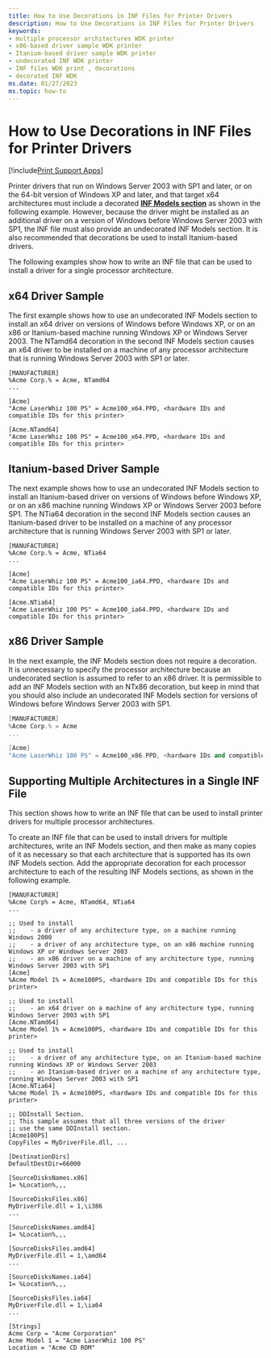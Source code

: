 ```yaml
---
title: How to Use Decorations in INF Files for Printer Drivers
description: How to Use Decorations in INF Files for Printer Drivers
keywords:
- multiple processor architectures WDK printer
- x86-based driver sample WDK printer
- Itanium-based driver sample WDK printer
- undecorated INF WDK printer
- INF files WDK print , decorations
- decorated INF WDK
ms.date: 01/27/2023
ms.topic: how-to
---
```


# How to Use Decorations in INF Files for Printer Drivers

[!include[Print Support Apps](../includes/print-support-apps.md)]

Printer drivers that run on Windows Server 2003 with SP1 and later, or on the 64-bit version of Windows XP and later, and that target x64 architectures must include a decorated [**INF Models section**](../install/inf-models-section.md) as shown in the following example. However, because the driver might be installed as an additional driver on a version of Windows before Windows Server 2003 with SP1, the INF file must also provide an undecorated INF Models section. It is also recommended that decorations be used to install Itanium-based drivers.

The following examples show how to write an INF file that can be used to install a driver for a single processor architecture.

## x64 Driver Sample

The first example shows how to use an undecorated INF Models section to install an x64 driver on versions of Windows before Windows XP, or on an x86 or Itanium-based machine running Windows XP or Windows Server 2003. The NTamd64 decoration in the second INF Models section causes an x64 driver to be installed on a machine of any processor architecture that is running Windows Server 2003 with SP1 or later.

```inf
[MANUFACTURER]
%Acme Corp.% = Acme, NTamd64
...

[Acme]
"Acme LaserWhiz 100 PS" = Acme100_x64.PPD, <hardware IDs and compatible IDs for this printer>

[Acme.NTamd64]
"Acme LaserWhiz 100 PS" = Acme100_x64.PPD, <hardware IDs and compatible IDs for this printer>
```

## Itanium-based Driver Sample

The next example shows how to use an undecorated INF Models section to install an Itanium-based driver on versions of Windows before Windows XP, or on an x86 machine running Windows XP or Windows Server 2003 before SP1. The NTia64 decoration in the second INF Models section causes an Itanium-based driver to be installed on a machine of any processor architecture that is running Windows Server 2003 with SP1 or later.

```inf
[MANUFACTURER]
%Acme Corp.% = Acme, NTia64
...

[Acme]
"Acme LaserWhiz 100 PS" = Acme100_ia64.PPD, <hardware IDs and compatible IDs for this printer>

[Acme.NTia64]
"Acme LaserWhiz 100 PS" = Acme100_ia64.PPD, <hardware IDs and compatible IDs for this printer>
```

## x86 Driver Sample

In the next example, the INF Models section does not require a decoration. It is unnecessary to specify the processor architecture because an undecorated section is assumed to refer to an x86 driver. It is permissible to add an INF Models section with an NTx86 decoration, but keep in mind that you should also include an undecorated INF Models section for versions of Windows before Windows Server 2003 with SP1.

```cpp
[MANUFACTURER]
%Acme Corp.% = Acme
...

[Acme]
"Acme LaserWhiz 100 PS" = Acme100_x86.PPD, <hardware IDs and compatible IDs for this printer>
```

## Supporting Multiple Architectures in a Single INF File

This section shows how to write an INF file that can be used to install printer drivers for multiple processor architectures.

To create an INF file that can be used to install drivers for multiple architectures, write an INF Models section, and then make as many copies of it as necessary so that each architecture that is supported has its own INF Models section. Add the appropriate decoration for each processor architecture to each of the resulting INF Models sections, as shown in the following example.

```inf
[MANUFACTURER]
%Acme Corp% = Acme, NTamd64, NTia64
...

;; Used to install
;;    - a driver of any architecture type, on a machine running Windows 2000
;;    - a driver of any architecture type, on an x86 machine running Windows XP or Windows Server 2003
;;    - an x86 driver on a machine of any architecture type, running Windows Server 2003 with SP1
[Acme]
%Acme Model 1% = Acme100PS, <hardware IDs and compatible IDs for this printer>

;; Used to install
;;    - an x64 driver on a machine of any architecture type, running Windows Server 2003 with SP1
[Acme.NTamd64]
%Acme Model 1% = Acme100PS, <hardware IDs and compatible IDs for this printer>

;; Used to install
;;    - a driver of any architecture type, on an Itanium-based machine running Windows XP or Windows Server 2003
;;    - an Itanium-based driver on a machine of any architecture type, running Windows Server 2003 with SP1
[Acme.NTia64]
%Acme Model 1% = Acme100PS, <hardware IDs and compatible IDs for this printer>

;; DDInstall Section. 
;; This sample assumes that all three versions of the driver 
;; use the same DDInstall section.
[Acme100PS]
CopyFiles = MyDriverFile.dll, ...

[DestinationDirs]
DefaultDestDir=66000

[SourceDisksNames.x86]
1= %Location%,,,

[SourceDisksFiles.x86]
MyDriverFile.dll = 1,\i386
...

[SourceDisksNames.amd64]
1= %Location%,,,

[SourceDisksFiles.amd64]
MyDriverFile.dll = 1,\amd64
...

[SourceDisksNames.ia64]
1= %Location%,,,

[SourceDisksFiles.ia64]
MyDriverFile.dll = 1,\ia64
...

[Strings]
Acme Corp = "Acme Corporation"
Acme Model 1 = "Acme LaserWhiz 100 PS"
Location = "Acme CD ROM"
```
